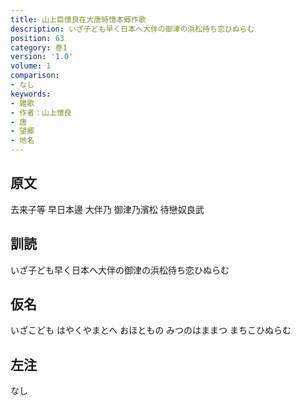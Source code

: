 ```yaml
---
title: 山上臣憶良在大唐時憶本郷作歌
description: いざ子ども早く日本へ大伴の御津の浜松待ち恋ひぬらむ
position: 63
category: 巻1
version: '1.0'
volume: 1
comparison:
- なし
keywords:
- 雑歌
- 作者：山上憶良
- 唐
- 望郷
- 地名
---
```


## 原文

去来子等 早日本邊 大伴乃 御津乃濱松 待戀奴良武

## 訓読

いざ子ども早く日本へ大伴の御津の浜松待ち恋ひぬらむ

## 仮名

いざこども はやくやまとへ おほともの みつのはままつ まちこひぬらむ

## 左注

なし
